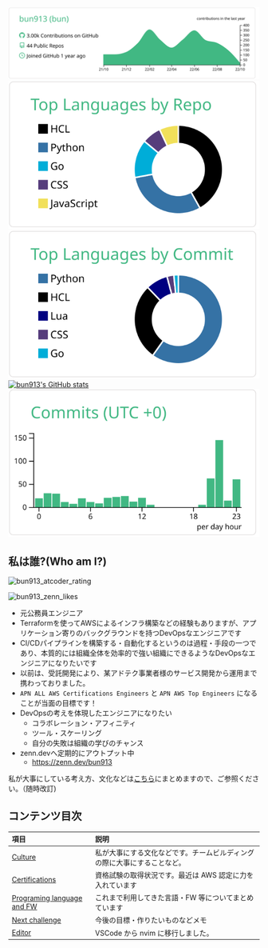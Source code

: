 [![](https://raw.githubusercontent.com/bun913/bun913/main/profile-summary-card-output/vue/0-profile-details.svg)](https://github.com/bun913/github-profile-summary-cards)
[![](https://raw.githubusercontent.com/bun913/bun913/main/profile-summary-card-output/vue/1-repos-per-language.svg)](https://github.com/bun913/github-profile-summary-cards)
[![](https://raw.githubusercontent.com/bun913/bun913/main/profile-summary-card-output/vue/2-most-commit-language.svg)](https://github.com/bun913/github-profile-summary-cards)
[![bun913's GitHub stats](https://github-readme-stats.vercel.app/api?username=bun913)](https://github.com/anuraghazra/github-readme-stats)[![](https://raw.githubusercontent.com/bun913/bun913/main/profile-summary-card-output/vue/4-productive-time.svg)](https://github.com/bun913/github-profile-summary-cards)

## 私は誰?(Who am I?)

![bun913_atcoder_rating](https://badgen.org/img/atcoder/bun913/rating/algorithm?style=flat)

![bun913_zenn_likes](https://badgen.org/img/zenn/bun913/likes?style=flat)

- 元公務員エンジニア
- Terraformを使ってAWSによるインフラ構築などの経験もありますが、アプリケーション寄りのバックグラウンドを持つDevOpsなエンジニアです
- CI/CDパイプラインを構築する・自動化するというのは過程・手段の一つであり、本質的には組織全体を効率的で強い組織にできるようなDevOpsなエンジニアになりたいです
- 以前は、受託開発により、某アドテク事業者様のサービス開発から運用まで携わっておりました。
- `APN ALL AWS Certifications Engineers` と `APN AWS Top Engineers` になることが当面の目標です！
- DevOpsの考えを体現したエンジニアになりたい
  - コラボレーション・アフィニティ
  - ツール・スケーリング
  - 自分の失敗は組織の学びのチャンス
- zenn.devへ定期的にアウトプット中
  - https://zenn.dev/bun913

私が大事にしている考え方、文化などは[こちら](./profile/calture.md)にまとめますので、ご参照ください。（随時改訂)

## コンテンツ目次

| 項目                                                           | 説明                                                      |
| :------------------------------------------------------------- | :-------------------------------------------------------- |
| [Culture](./profile/calture.md)                       | 私が大事にする文化などです。チームビルディングの際に大事にすることなど。 |
| [Certifications](./profile/certified.md)                       | 資格試験の取得状況です。最近は AWS 認定に力を入れています |
| [Programing language and FW](./profile/programing_language.md) | これまで利用してきた言語・FW 等についてまとめています     |
| [Next challenge](./profile/next_challenge.md)                  | 今後の目標・作りたいものなどメモ                          |
| [Editor](./profile/editor.md)                             | VSCode から nvim に移行しました。                         |
